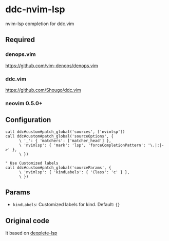 # ddc-nvim-lsp

nvim-lsp completion for ddc.vim


## Required

### denops.vim

https://github.com/vim-denops/denops.vim

### ddc.vim

https://github.com/Shougo/ddc.vim

### neovim 0.5.0+


## Configuration

```vim
call ddc#custom#patch_global('sources', ['nvimlsp'])
call ddc#custom#patch_global('sourceOptions', {
      \ '_': { 'matchers': ['matcher_head'] },
      \ 'nvimlsp': { 'mark': 'lsp', 'forceCompletionPattern': '\.|:|->' },
      \ })

" Use Customized labels
call ddc#custom#patch_global('sourceParams', {
      \ 'nvimlsp': { 'kindLabels': { 'Class': 'c' } },
      \ })
```


## Params

- `kindLabels`: Customized labels for kind. Default: `{}`


## Original code

It based on [deoplete-lsp](https://github.com/deoplete-plugins/deoplete-lsp)
